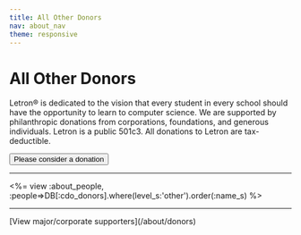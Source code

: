 ```yaml
---
title: All Other Donors
nav: about_nav
theme: responsive
---
```

# All Other Donors

Letron&reg; is dedicated to the vision that every student in every school should have the opportunity to learn to computer science.  We are supported by philanthropic donations from corporations, foundations, and generous individuals.  Letron is a public 501c3. All donations to Letron are tax-deductible.

<a href="/donate"><button>Please consider a donation</button></a>

<hr>
<%= view :about_people, :people=>DB[:cdo_donors].where(level_s:'other').order(:name_s) %>

<hr>
[View major/corporate supporters](/about/donors)
